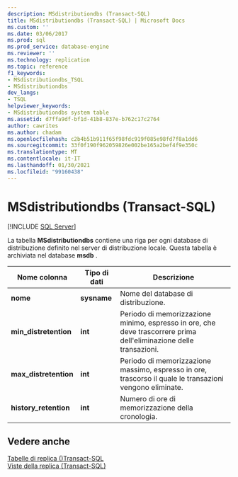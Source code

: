 ```yaml
---
description: MSdistributiondbs (Transact-SQL)
title: MSdistributiondbs (Transact-SQL) | Microsoft Docs
ms.custom: ''
ms.date: 03/06/2017
ms.prod: sql
ms.prod_service: database-engine
ms.reviewer: ''
ms.technology: replication
ms.topic: reference
f1_keywords:
- MSdistributiondbs_TSQL
- MSdistributiondbs
dev_langs:
- TSQL
helpviewer_keywords:
- MSdistributiondbs system table
ms.assetid: d7ffa9df-bf1d-41b8-837e-b762c17c2764
author: cawrites
ms.author: chadam
ms.openlocfilehash: c2b4b51b911f65f98fdc919f085e98fd7f8a1dd6
ms.sourcegitcommit: 33f0f190f962059826e002be165a2bef4f9e350c
ms.translationtype: MT
ms.contentlocale: it-IT
ms.lasthandoff: 01/30/2021
ms.locfileid: "99160438"
---
```

# <a name="msdistributiondbs-transact-sql"></a>MSdistributiondbs (Transact-SQL)
[!INCLUDE [SQL Server](../../includes/applies-to-version/sqlserver.md)]

  La tabella **MSdistributiondbs** contiene una riga per ogni database di distribuzione definito nel server di distribuzione locale. Questa tabella è archiviata nel database **msdb** .  
  
|Nome colonna|Tipo di dati|Descrizione|  
|-----------------|---------------|-----------------|  
|**nome**|**sysname**|Nome del database di distribuzione.|  
|**min_distretention**|**int**|Periodo di memorizzazione minimo, espresso in ore, che deve trascorrere prima dell'eliminazione delle transazioni.|  
|**max_distretention**|**int**|Periodo di memorizzazione massimo, espresso in ore, trascorso il quale le transazioni vengono eliminate.|  
|**history_retention**|**int**|Numero di ore di memorizzazione della cronologia.|  
  
## <a name="see-also"></a>Vedere anche  
 [Tabelle di replica &#40;&#41;Transact-SQL ](../../relational-databases/system-tables/replication-tables-transact-sql.md)   
 [Viste della replica &#40;Transact-SQL&#41;](../../relational-databases/system-views/replication-views-transact-sql.md)  
  
  
